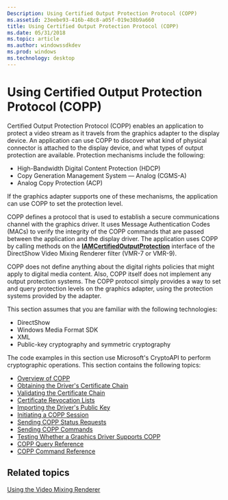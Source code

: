 ```yaml
---
Description: Using Certified Output Protection Protocol (COPP)
ms.assetid: 23eebe93-416b-48c8-a05f-019e38b9a660
title: Using Certified Output Protection Protocol (COPP)
ms.date: 05/31/2018
ms.topic: article
ms.author: windowssdkdev
ms.prod: windows
ms.technology: desktop
---
```


# Using Certified Output Protection Protocol (COPP)

Certified Output Protection Protocol (COPP) enables an application to protect a video stream as it travels from the graphics adapter to the display device. An application can use COPP to discover what kind of physical connector is attached to the display device, and what types of output protection are available. Protection mechanisms include the following:

-   High-Bandwidth Digital Content Protection (HDCP)
-   Copy Generation Management System — Analog (CGMS-A)
-   Analog Copy Protection (ACP)

If the graphics adapter supports one of these mechanisms, the application can use COPP to set the protection level.

COPP defines a protocol that is used to establish a secure communications channel with the graphics driver. It uses Message Authentication Codes (MACs) to verify the integrity of the COPP commands that are passed between the application and the display driver. The application uses COPP by calling methods on the [**IAMCertifiedOutputProtection**](/windows/win32/Strmif/nn-strmif-iamcertifiedoutputprotection?branch=master) interface of the DirectShow Video Mixing Renderer filter (VMR-7 or VMR-9).

COPP does not define anything about the digital rights policies that might apply to digital media content. Also, COPP itself does not implement any output protection systems. The COPP protocol simply provides a way to set and query protection levels on the graphics adapter, using the protection systems provided by the adapter.

This section assumes that you are familiar with the following technologies:

-   DirectShow
-   Windows Media Format SDK
-   XML
-   Public-key cryptography and symmetric cryptography

The code examples in this section use Microsoft's CryptoAPI to perform cryptographic operations. This section contains the following topics:

-   [Overview of COPP](overview-of-copp.md)
-   [Obtaining the Driver's Certificate Chain](obtaining-the-drivers-certificate-chain.md)
-   [Validating the Certificate Chain](validating-the-certificate-chain.md)
-   [Certificate Revocation Lists](certificate-revocation-lists.md)
-   [Importing the Driver's Public Key](importing-the-drivers-public-key.md)
-   [Initiating a COPP Session](initiating-a-copp-session.md)
-   [Sending COPP Status Requests](sending-copp-status-requests.md)
-   [Sending COPP Commands](sending-copp-commands.md)
-   [Testing Whether a Graphics Driver Supports COPP](testing-whether-a-graphics-driver-supports-copp.md)
-   [COPP Query Reference](copp-query-reference.md)
-   [COPP Command Reference](copp-command-reference.md)

## Related topics

<dl> <dt>

[Using the Video Mixing Renderer](using-the-video-mixing-renderer.md)
</dt> </dl>

 

 



